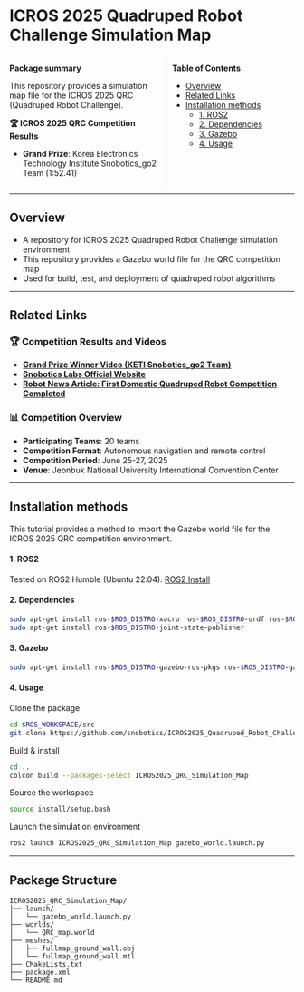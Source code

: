 # ICROS 2025 Quadruped Robot Challenge Simulation Map

<div style="display:flex;">
<div style="flex:50%; padding-right:10px; border-right: 1px solid #dcdde1">

**Package summary**

This repository provides a simulation map file for the ICROS 2025 QRC (Quadruped Robot Challenge).


**🏆 ICROS 2025 QRC Competition Results**
- **Grand Prize**: Korea Electronics Technology Institute Snobotics_go2 Team (1:52.41)

</div>
<div style="flex:40%; padding-left:10px;">

**Table of Contents**
- [Overview](#overview)
- [Related Links](#related-links)
- [Installation methods](#installation-methods)
    - [1. ROS2](#1-ros2)
    - [2. Dependencies](#2-dependencies)
    - [3. Gazebo](#3-gazebo)
    - [4. Usage](#4-usage)

</div>
</div>

---

## Overview

- A repository for ICROS 2025 Quadruped Robot Challenge simulation environment
- This repository provides a Gazebo world file for the QRC competition map
- Used for build, test, and deployment of quadruped robot algorithms

---

## Related Links

### 🏆 Competition Results and Videos
- **[Grand Prize Winner Video (KETI Snobotics_go2 Team)](https://www.youtube.com/watch?v=bHU_1xm5e2g)**
- **[Snobotics Labs Official Website](https://cypress-persimmon-6c5.notion.site/Home-1a9ee36fc61c8024951dd1021f555640)**
- **[Robot News Article: First Domestic Quadruped Robot Competition Completed](https://www.irobotnews.com/news/articleView.html?idxno=40871)**

### 📊 Competition Overview
- **Participating Teams**: 20 teams
- **Competition Format**: Autonomous navigation and remote control
- **Competition Period**: June 25-27, 2025
- **Venue**: Jeonbuk National University International Convention Center

---

## Installation methods

This tutorial provides a method to import the Gazebo world file for the ICROS 2025 QRC competition environment.

#### 1. ROS2

Tested on ROS2 Humble (Ubuntu 22.04). [ROS2 Install](https://docs.ros.org/en/humble/Installation/Ubuntu-Install-Debians.html)

#### 2. Dependencies

```bash
sudo apt-get install ros-$ROS_DISTRO-xacro ros-$ROS_DISTRO-urdf ros-$ROS_DISTRO-urdf-tutorial
sudo apt-get install ros-$ROS_DISTRO-joint-state-publisher
```

#### 3. Gazebo

```bash
sudo apt-get install ros-$ROS_DISTRO-gazebo-ros-pkgs ros-$ROS_DISTRO-gazebo-ros-control
```

#### 4. Usage

Clone the package
```bash
cd $ROS_WORKSPACE/src
git clone https://github.com/snobotics/ICROS2025_Quadruped_Robot_Challenges.git
```

Build & install
```bash
cd ..
colcon build --packages-select ICROS2025_QRC_Simulation_Map
```

Source the workspace
```bash
source install/setup.bash
```

Launch the simulation environment
```bash
ros2 launch ICROS2025_QRC_Simulation_Map gazebo_world.launch.py
```

---

## Package Structure

```
ICROS2025_QRC_Simulation_Map/
├── launch/
│   └── gazebo_world.launch.py
├── worlds/
│   └── QRC_map.world
├── meshes/
│   ├── fullmap_ground_wall.obj
│   └── fullmap_ground_wall.mtl
├── CMakeLists.txt
├── package.xml
└── README.md
```
